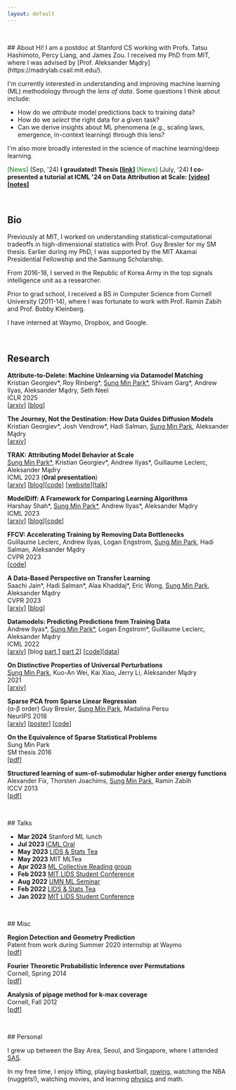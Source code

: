 ```yaml
---
layout: default
---
```


<p>&nbsp;</p>
## About
Hi! I am a postdoc at Stanford CS working with Profs. Tatsu Hashimoto, Percy Liang, and James Zou.
I received my PhD from MIT, where I was advised by [Prof. Aleksander Mądry](https://madrylab.csail.mit.edu/).


I'm currently interested in understanding and improving machine learning (ML) methodology
through the *lens of data*. Some questions I think about include:
 - How do we *attribute* model predictions back to training data?
 - How do we *select* the right data for a given task?
 - Can we derive insights about ML phenomena (e.g., scaling laws, emergence, in-context learning) through this lens?

I'm also more broadly interested in the science of machine learning/deep learning.


<span style="color:green">[News]</span>  (Sep, '24) **I graudated! Thesis [[link](https://dspace.mit.edu/handle/1721.1/159360)]**
<span style="color:green">[News]</span>  (July, '24) **I co-presented a tutorial at ICML '24 on Data Attribution at Scale: [[video](https://icml.cc/virtual/2024/tutorial/35228)] [[notes](https://ml-data-tutorial.org/)]**


<p>&nbsp;</p>

## Bio
Previously at MIT, I worked on understanding statistical-computational tradeoffs in high-dimensional statistics with Prof. Guy Bresler for my SM thesis. Earlier during my PhD, I was supported by the MIT Akamai Presidential Fellowship and the Samsung Scholarship.

From 2016-18, I served in the Republic of Korea Army in the top signals intelligence unit as a researcher.

Prior to grad school, I received a BS in Computer Science from Cornell University (2011-14), where I was fortunate to work with Prof. Ramin Zabih and Prof. Bobby Kleinberg.

I have interned at Waymo, Dropbox, and Google.

<p>&nbsp;</p>

## Research

**Attribute-to-Delete: Machine Unlearning via Datamodel Matching**\
Kristian Georgiev\*, Roy Rinberg\*, <u>Sung Min Park*</u>, Shivam Garg\*, Andrew Ilyas, Aleksander Mądry, Seth Neel \
ICLR 2025\
[[<u>arxiv</u>]](https://arxiv.org/abs/2410.23232) [[<u>blog</u>](https://t.co/QVgG2FlNmB)]


**The Journey, Not the Destination: How Data Guides Diffusion Models**\
Kristian Georgiev\*, Josh Vendrow\*, Hadi Salman, <u>Sung Min Park</u>, Aleksander Mądry \
[[<u>arxiv</u>]](https://arxiv.org/abs/2312.06205)

**TRAK: Attributing Model Behavior at Scale**\
<u>Sung Min Park*</u>, Kristian Georgiev\*, Andrew Ilyas\*, Guillaume Leclerc, Aleksander Mądry \
ICML 2023 (**Oral presentation**)\
[[<u>arxiv</u>]](https://arxiv.org/abs/2303.14186) [[<u>blog</u>](https://gradientscience.org/trak/)][[<u>code</u>](https://github.com/MadryLab/trak)]
[[<u>website</u>]](https://trak.csail.mit.edu/)[[<u>talk</u>](https://icml.cc/virtual/2023/oral/25526)]

**ModelDiff: A Framework for Comparing Learning Algorithms**\
Harshay Shah\*, <u>Sung Min Park*</u>, Andrew Ilyas\*, Aleksander Mądry \
ICML 2023\
[[<u>arxiv</u>]](https://arxiv.org/abs/2211.12491) [[<u>blog</u>](https://gradientscience.org/modeldiff/)][[<u>code</u>](https://github.com/MadryLab/modeldiff)]

**FFCV: Accelerating Training by Removing Data Bottlenecks**\
Guillaume Leclerc, Andrew Ilyas, Logan Engstrom, <u>Sung Min Park</u>, Hadi Salman, Aleksander Mądry \
CVPR 2023\
[[<u>code</u>](https://github.com/libffcv/ffcv)]

**A Data-Based Perspective on Transfer Learning**\
Saachi Jain\*, Hadi Salman\*, Alaa Khaddaj\*, Eric Wong, <u>Sung Min Park</u>, Aleksander Mądry\
CVPR 2023\
[[<u>arxiv</u>]](https://arxiv.org/abs/2207.05739) [[<u>blog</u>](https://gradientscience.org/data-transfer/)]

**Datamodels: Predicting Predictions from Training Data**\
Andrew Ilyas\*, <u>Sung Min Park*</u>, Logan Engstrom\*, Guillaume Leclerc, Aleksander Mądry\
ICML 2022\
[[<u>arxiv</u>]](https://arxiv.org/abs/2202.00622) [blog [<u>part 1</u>](https://gradientscience.org/datamodels-1/) [<u>part 2</u>](https://gradientscience.org/datamodels-2/)] [[<u>code</u>](https://github.com/MadryLab/datamodels)][[<u>data</u>]](https://github.com/MadryLab/datamodels-data)

**On Distinctive Properties of Universal Perturbations**\
<u>Sung Min Park</u>, Kuo-An Wei, Kai Xiao, Jerry Li, Aleksander Mądry\
2021\
[[<u>arxiv</u>]](https://arxiv.org/abs/2112.15329)

**Sparse PCA from Sparse Linear Regression**\
(α-β order) Guy Bresler, <u>Sung Min Park</u>, Madalina Persu\
NeurIPS 2018\
[[<u>arxiv</u>]](https://arxiv.org/abs/1811.10106) [[<u>poster</u>]](/assets/files/neurips_2018_poster.pdf) [[<u>code</u>]](https://github.com/sung-max/SPCAvSLR)

**On the Equivalence of Sparse Statistical Problems**\
Sung Min Park\
SM thesis 2016\
[[<u>pdf</u>]](/assets/files/sm_thesis.pdf)

**Structured learning of sum-of-submodular higher order energy functions**\
Alexander Fix, Thorsten Joachims, <u>Sung Min Park</u>, Ramin Zabih\
ICCV 2013\
[[<u>pdf</u>]](/assets/files/submodular.pdf)


<p>&nbsp;</p>
## Talks

* **Mar 2024** Stanford ML lunch
* **Jul 2023** [ICML Oral](https://icml.cc/virtual/2023/oral/25526)
* **May 2023** [LIDS & Stats Tea](https://lids.mit.edu/news-and-events/events/trak-attributing-model-behavior-scale)
* **May 2023** MIT MLTea
* **Apr 2023** [ML Collective Reading group](https://mlcollective.org/dlct/)
* **Feb 2023** [MIT LIDS Student Conference](https://lidsconf.mit.edu/2023/program.html)
* **Aug 2022** [UMN ML Seminar](https://sites.google.com/umn.edu/machine-learning)
* **Feb 2022** [LIDS & Stats Tea](https://lids.mit.edu/news-and-events/lids-stats-tea)
* **Jan 2022** [MIT LIDS Student Conference](https://lidsconf.mit.edu/2022/program.html)



<p>&nbsp;</p>
## Misc

**Region Detection and Geometry Prediction**\
Patent from work during Summer 2020 internship at Waymo\
[[<u>pdf</u>]](/assets/files/waymo_patent.pdf)

**Fourier Theoretic Probabilistic Inference over Permutations**\
Cornell, Spring 2014\
[[<u>pdf</u>]](/assets/files/fourier.pdf)

**Analysis of pipage method for k-max coverage**\
Cornell, Fall 2012\
[[<u>pdf</u>]](/assets/files/max_coverage.pdf)


<p>&nbsp;</p>
## Personal

I grew up between the Bay Area, Seoul, and Singapore, where I attended [SAS](https://www.sas.edu.sg/).

In my free time, I enjoy lifting, playing basketball, [rowing](/assets/img/rowing.jpg), watching the NBA (nuggets!), watching movies, and learning [physics](https://sung-max.github.io/learning-qft/) and math.
<p>&nbsp;</p>
